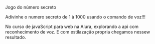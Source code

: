 Jogo do número secreto

Adivinhe o numero secreto de 1 à 1000 usando o comando de voz!!!

No curso de javaScript para web na Alura, explorando a api com reconhecimento de voz. E com estilazação propria chegamos nessew resultado. 
